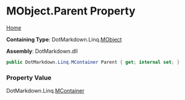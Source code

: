 # MObject\.Parent Property

[Home](../../../../README.md)

**Containing Type**: DotMarkdown\.Linq\.[MObject](../README.md)

**Assembly**: DotMarkdown\.dll

```csharp
public DotMarkdown.Linq.MContainer Parent { get; internal set; }
```

### Property Value

DotMarkdown\.Linq\.[MContainer](../../MContainer/README.md)

